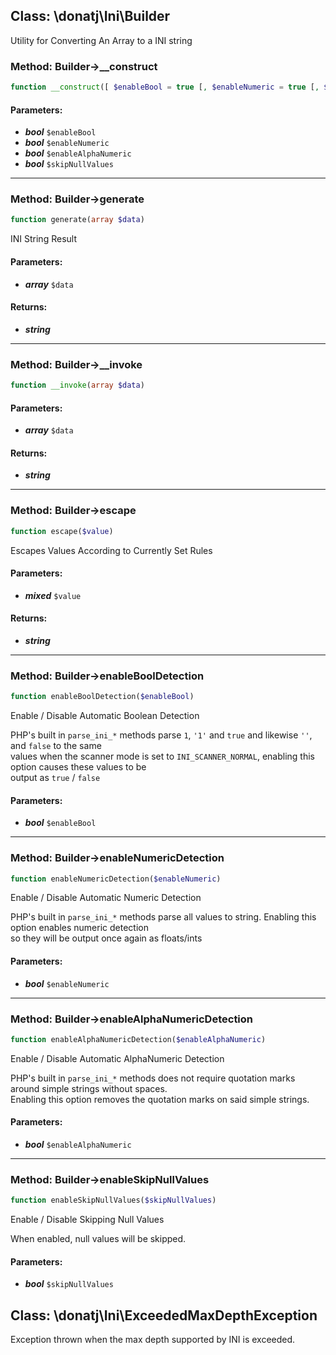 ## Class: \donatj\Ini\Builder

Utility for Converting An Array to a INI string

### Method: Builder->__construct

```php
function __construct([ $enableBool = true [, $enableNumeric = true [, $enableAlphaNumeric = true [, $skipNullValues = false]]]])
```

#### Parameters:

- ***bool*** `$enableBool`
- ***bool*** `$enableNumeric`
- ***bool*** `$enableAlphaNumeric`
- ***bool*** `$skipNullValues`

---

### Method: Builder->generate

```php
function generate(array $data)
```

INI String Result

#### Parameters:

- ***array*** `$data`

#### Returns:

- ***string***

---

### Method: Builder->__invoke

```php
function __invoke(array $data)
```

#### Parameters:

- ***array*** `$data`

#### Returns:

- ***string***

---

### Method: Builder->escape

```php
function escape($value)
```

Escapes Values According to Currently Set Rules

#### Parameters:

- ***mixed*** `$value`

#### Returns:

- ***string***

---

### Method: Builder->enableBoolDetection

```php
function enableBoolDetection($enableBool)
```

Enable / Disable Automatic Boolean Detection  
  
PHP's built in `parse_ini_*` methods parse `1`, `'1'` and `true` and likewise `''`, and `false` to the same  
values when the scanner mode is set to `INI_SCANNER_NORMAL`, enabling this option causes these values to be  
output as `true` / `false`

#### Parameters:

- ***bool*** `$enableBool`

---

### Method: Builder->enableNumericDetection

```php
function enableNumericDetection($enableNumeric)
```

Enable / Disable Automatic Numeric Detection  
  
PHP's built in `parse_ini_*` methods parse all values to string. Enabling this option enables numeric detection  
so they will be output once again as floats/ints

#### Parameters:

- ***bool*** `$enableNumeric`

---

### Method: Builder->enableAlphaNumericDetection

```php
function enableAlphaNumericDetection($enableAlphaNumeric)
```

Enable / Disable Automatic AlphaNumeric Detection  
  
PHP's built in `parse_ini_*` methods does not require quotation marks around simple strings without spaces.  
Enabling this option removes the quotation marks on said simple strings.

#### Parameters:

- ***bool*** `$enableAlphaNumeric`

---

### Method: Builder->enableSkipNullValues

```php
function enableSkipNullValues($skipNullValues)
```

Enable / Disable Skipping Null Values  
  
When enabled, null values will be skipped.

#### Parameters:

- ***bool*** `$skipNullValues`

## Class: \donatj\Ini\ExceededMaxDepthException

Exception thrown when the max depth supported by INI is exceeded.